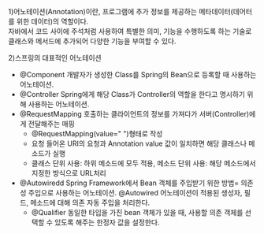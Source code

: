 1)어노테이션(Annotation)이란, 프로그램에 추가 정보를 제공하는 메타데이터(데어터를 위한 데이터)의 역할이다. <br>
자바에서 코드 사이에 주석처럼 사용하여 특별한 의미, 기능을 수행하도록 하는 기술로 클래스와 메서드에 추가되어 다양한 기능을 부여할 수 있다.
<br>

2)스프링의 대표적인 어노테이션
- @Component
  개발자가 생성한 Class를 Spring의 Bean으로 등록할 때 사용하는 어노테이션.
- @Controller
  Spring에게 해당 Class가 Controller의 역할을 한다고 명시하기 위해 사용하는 어노테이션.
- @RequestMapping
  호출하는 클라이언트의 정보를 가져다가 서버(Controller)에게 전달해주는 매핑
  - @RequestMapping(value=" ")형태로 작성
  - 요청 들어온 URI의 요청과 Annotation value 값이 일치하면 해당 클래스나 메소드가 실행
  - 클래스 단위 사용: 하위 메소드에 모두 적용, 메소드 단위 사용: 해당 메소드에서 지정한 방식으로 URL처리
- @Autowiredd
  Spring Framework에서 Bean 객체를 주입받기 위한 방법= 의존성 주입으로 사용하는 어노테이션.
  @Autowired 어노테이션이 적용된 생성자, 필드, 메소드에 대해 의존 자동 주입을 처리한다.
  - @Qualifier
    동일한 타입을 가진 bean 객체가 있을 때, 사용할 의존 객체를 선택할 수 있도록 해주는 한정자 값을 설정한다.
    
